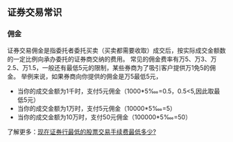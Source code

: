 ## 证券交易常识
### 佣金
证券交易佣金是指委托者委托买卖（买卖都需要收取）成交后，按实际成交金额数的一定比例向承办委托的证券商交纳的费用。
常见的佣金费率有万5、万3、万2.5、万1.5，一般还有最低5元的限制，某些券商为了吸引客户提供万1免5的佣金。
举例来说，如果券商向你提供的佣金是万5最低5元，
* 当你的成交金额为1千时，支付5元佣金（1000*5‱=0.5，0.5<5,因此取最低5元）
* 当你的成交金额为1万时，支付5元佣金（10000*5‱=5）
* 当你的成交金额为10万时，支付50元佣金（100000*5‱=50）

了解更多：[现在证券行最低的股票交易手续费最低多少?](https://www.zhihu.com/people/htsc)
